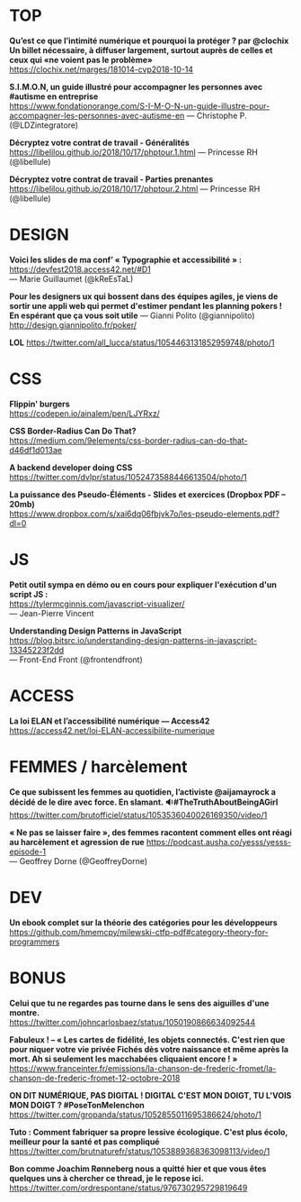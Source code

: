 # TOP

**Qu’est ce que l’intimité numérique et pourquoi la protéger ? par @clochix Un billet nécessaire, à diffuser largement, surtout auprès de celles et ceux qui «ne voient pas le problème»**  
https://clochix.net/marges/181014-cvp2018-10-14

**S.I.M.O.N, un guide illustré pour accompagner les personnes avec #autisme en entreprise**  
https://www.fondationorange.com/S-I-M-O-N-un-guide-illustre-pour-accompagner-les-personnes-avec-autisme-en
— Christophe P. (@LDZintegratore)

**Décryptez votre contrat de travail - Généralités**  
https://libelilou.github.io/2018/10/17/phptour.1.html
— Princesse RH (@libellule)

**Décryptez votre contrat de travail - Parties prenantes**  
https://libelilou.github.io/2018/10/17/phptour.2.html
— Princesse RH (@libellule)


# DESIGN

**Voici les slides de ma conf’ « Typographie et accessibilité » :**  
https://devfest2018.access42.net/#D1  
— Marie Guillaumet (@kReEsTaL)

**Pour les designers ux qui bossent dans des équipes agiles, je viens de sortir une appli web qui permet d'estimer pendant les planning pokers ! En espérant que ça vous soit utile**  — Gianni Polito (@giannipolito)   
http://design.giannipolito.fr/poker/

**LOL**
https://twitter.com/all_lucca/status/1054463131852959748/photo/1 


# CSS

**Flippin' burgers**  
https://codepen.io/ainalem/pen/LJYRxz/

**CSS Border-Radius Can Do That?**  
https://medium.com/9elements/css-border-radius-can-do-that-d46df1d013ae

**A backend developer doing CSS**  
https://twitter.com/dvIpr/status/1052473588446613504/photo/1

**La puissance des Pseudo-Éléments - Slides et exercices (Dropbox PDF – 20mb)**  
https://www.dropbox.com/s/xai6dq06fbjvk7o/les-pseudo-elements.pdf?dl=0




# JS

**Petit outil sympa en démo ou en cours pour expliquer l'exécution d'un script JS :**  
https://tylermcginnis.com/javascript-visualizer/  
— Jean-Pierre Vincent

**Understanding Design Patterns in JavaScript**  
https://blog.bitsrc.io/understanding-design-patterns-in-javascript-13345223f2dd  
— Front-End Front (@frontendfront)




# ACCESS

**La loi ELAN et l’accessibilité numérique — Access42**  
https://access42.net/loi-ELAN-accessibilite-numerique




# FEMMES / harcèlement

**Ce que subissent les femmes au quotidien, l’activiste @aijamayrock a décidé de le dire avec force. En slamant. 🔉#TheTruthAboutBeingAGirl**  
https://twitter.com/brutofficiel/status/1053536040026169350/video/1

**« Ne pas se laisser faire », des femmes racontent comment elles ont réagi au harcèlement et agression de rue** 
https://podcast.ausha.co/yesss/yesss-episode-1  
— Geoffrey Dorne (@GeoffreyDorne)



# DEV 

**Un ebook complet sur la théorie des catégories pour les développeurs**  
https://github.com/hmemcpy/milewski-ctfp-pdf#category-theory-for-programmers




# BONUS

**Celui que tu ne regardes pas tourne dans le sens des aiguilles d'une montre.**  
https://twitter.com/johncarlosbaez/status/1050190866634092544

**Fabuleux ! – « Les cartes de fidélité, les objets connectés. C'est rien que pour niquer votre vie privée Fichés dès votre naissance et même après la mort. Ah si seulement les macchabées cliquaient encore ! »**  
https://www.franceinter.fr/emissions/la-chanson-de-frederic-fromet/la-chanson-de-frederic-fromet-12-octobre-2018

**ON DIT NUMÉRIQUE, PAS DIGITAL ! DIGITAL C'EST MON DOIGT, TU L'VOIS MON DOIGT ? #PoseTonMelenchon**  
https://twitter.com/gropanda/status/1052855011695386624/photo/1

**Tuto : Comment fabriquer sa propre lessive écologique. C'est plus écolo, meilleur pour la santé et pas compliqué**  
https://twitter.com/brutnaturefr/status/1053889368363098113/video/1

**Bon comme Joachim Rønneberg nous a quitté hier et que vous êtes quelques uns à chercher ce thread, je le repose ici.**  
https://twitter.com/ordrespontane/status/976730295729819649
